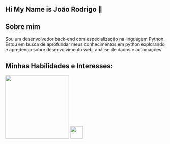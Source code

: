 ## Hi My Name is João Rodrigo 👋

## Sobre mim

Sou um desenvolvedor back-end com especialização na linguagem Python. Estou em busca de aprofundar meus conhecimentos em python explorando e apredendo sobre desenvolvimento web, análise de dados e automações.

## Minhas Habilidades e Interesses:
<img src="https://media.giphy.com/media/VbnUQpnihPSIgIXuZv/giphy.gif?cid=790b7611a08lyzc8ji07jcwnd1e7lh99kk3yjh7wlxbturo2&ep=v1_gifs_search&rid=giphy.gif&ct=g" width="200" height="auto" />


<img loading="lazy" src="https://cdn.jsdelivr.net/gh/devicons/devicon/icons/python/git-original.svg" width="40" height="40"/>
<!--
**jrodrigo340/jrodrigo340** is a ✨ _special_ ✨ repository because its `README.md` (this file) appears on your GitHub profile.

Here are some ideas to get you started:

- 🔭 I’m currently working on ...
- 🌱 I’m currently learning ...
- 👯 I’m looking to collaborate on ...
- 🤔 I’m looking for help with ...
- 💬 Ask me about ...
- 📫 How to reach me: ...
- 😄 Pronouns: ...
- ⚡ Fun fact: ...
-->
